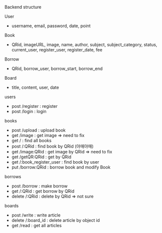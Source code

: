Backend structure

<Schema>

User
- username, email, password, date, point

Book
- QRid, imageURL, image, name, author, subject, subject_category, status, current_user, register_user, register_date, fee

Borrow
- QRid, borrow_user, borrow_start, borrow_end

Board
- title, content, user, date


<API>

users
- post /register : register
- post /login : login

books
- post /upload : upload book
- get /image : get image => need to fix
- get / : find all books
- post /:QRid : find book by QRid (야매야매)
- get /image:QRid : get image by QRid => need to fix
- get /getQR:QRid : get by QRid
- get /:book_register_user : find book by user
- put /borrow:QRid : borrow book and modify Book

borrows
- post /borrow : make borrow
- get /:QRid : get borrow by QRid
- delete /:QRid : delete by QRid => not sure

boards
- post /write : write article
- delete /:board_id : delete article by object id
- get /read : get all articles
